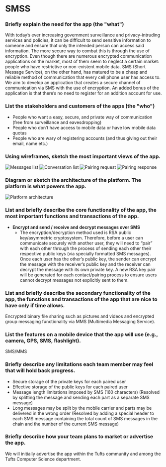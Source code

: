 # SMSS
### Briefly explain the need for the app (the "what")
With today’s ever increasing government surveillance and privacy-intruding services and policies, it can be difficult to send sensitive information to someone and ensure that only the intended person can access said information. The more secure way to combat this is through the use of encryption. Even though there are numerous encrypted communication applications on the market, most of them seem to neglect a certain market: people who have restrictive or non-existent mobile data. SMS (Short Message Service), on the other hand, has matured to be a cheap and reliable method of communication that every cell phone user has access to. We aim to develop an application that creates a secure channel of communication via SMS with the use of encryption. An added bonus of the application is that there’s no need to register for an addition account for use. 

### List the stakeholders and customers of the apps (the "who")
* People who want a easy, secure, and private way of communication (free from surveillance and eavesdropping)
* People who don’t have access to mobile data or have low mobile data quotas
* People who are wary of registering accounts (and thus giving out their email, name etc.)

### Using wireframes, sketch the most important views of the app.
![Messages list](notebook-img/messages_screen.png)
![Conversation list](notebook-img/conversation_list.png)
![Pairing request](notebook-img/request.png)
![Pairing response](notebook-img/response.png)


### Diagram or sketch the architecture of the platform. The platform is what powers the app. 
![Platform architecture](notebook-img/platform_architecture.png)

### List and briefly describe the core functionality of the app, the most important functions and transactions of the app.
* **Encrypt and send / receive and decrypt messages over SMS**
  * The encryption/decryption method used is RSA public key/asymmetric cryptosystem. Therefore, before a user can communicate securely with another user, they will need to “pair” with each other through the process of sending each other their respective public keys (via specially formatted SMS messages). Once each user has the other’s public key, the sender can encrypt the message with the receiver’s public key and the receiver can decrypt the message with its own private key. A new RSA key pair will be generated for each contact/pairing process to ensure users cannot decrypt messages not explicitly sent to them.  

### List and briefly describe the secondary functionality of the app, the functions and transactions of the app that are nice to have only if time allows.
Encrypted binary file sharing such as pictures and videos and encrypted group messaging functionality via MMS (Multimedia Messaging Service).


### List the features on a mobile device that the app will use (e.g., camera, GPS, SMS, flashlight).
SMS/MMS

### Briefly describe any limitations each team member may feel that will hold back progress.
* Secure storage of the private keys for each paired user
* Effective storage of the public keys for each paired user
* Message length limitations imposed by SMS (160 characters) (Resolved by splitting the message and sending each part as a separate SMS message) 
* Long messages may be split by the mobile carrier and parts may be delivered in the wrong order (Resolved by adding a special header to each SMS message containing the total count of SMS messages in the chain and the number of the current SMS message)

### Briefly describe how your team plans to market or advertise the app.
We will initially advertise the app within the Tufts community and among the Tufts Computer Science department. 
